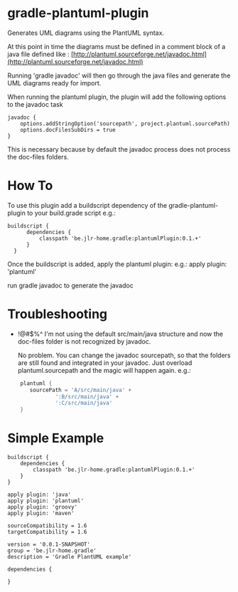 gradle-plantuml-plugin
======================

Generates UML diagrams using the PlantUML syntax.

At this point in time the diagrams must be defined in a comment block of a java file defined like :
[http://plantuml.sourceforge.net/javadoc.html](http://plantuml.sourceforge.net/javadoc.html)

Running 'gradle javadoc' will then go through the java files and generate the UML diagrams ready for
import.

When running the plantuml plugin, the plugin will add the following options to the javadoc task

    javadoc {
        options.addStringOption('sourcepath', project.plantuml.sourcePath)
        options.docFilesSubDirs = true
    }

This is necessary because by default the javadoc process does not process the doc-files folders.


How To
======
To use this plugin add a buildscript dependency of the gradle-plantuml-plugin to your build.grade script
e.g.:

    buildscript {
          dependencies {
              classpath 'be.jlr-home.gradle:plantumlPlugin:0.1.+'
          }
      }

Once the buildscript is added, apply the plantuml plugin:
e.g.: apply plugin: 'plantuml'

run gradle javadoc to generate the javadoc


Troubleshooting
===============
* !@#$%^ I'm not using the default src/main/java structure and now the doc-files folder is not recognized by javadoc.

   No problem. You can change the javadoc sourcepath, so that the folders are still found and integrated in your javadoc.
   Just overload plantuml.sourcepath and the magic will happen again.
   e.g.:

```groovy
    plantuml {
       sourcePath = 'A/src/main/java' +
               ':B/src/main/java' +
               ':C/src/main/java'
    }
```

Simple Example
==============

    buildscript {
        dependencies {
            classpath 'be.jlr-home.gradle:plantumlPlugin:0.1.+'
        }
    }

    apply plugin: 'java'
    apply plugin: 'plantuml'
    apply plugin: 'groovy'
    apply plugin: 'maven'

    sourceCompatibility = 1.6
    targetCompatibility = 1.6

    version = '0.0.1-SNAPSHOT'
    group = 'be.jlr-home.gradle'
    description = 'Gradle PlantUML example'

    dependencies {

    }

